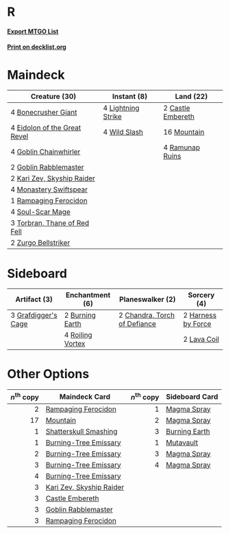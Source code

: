 # R

#### [Export MTGO List](../collection/R/R.txt)
#### [Print on decklist.org](http://decklist.org/?deckmain=4%09Bonecrusher%20Giant%0A2%09Castle%20Embereth%0A4%09Eidolon%20of%20the%20Great%20Revel%0A4%09Goblin%20Chainwhirler%0A2%09Goblin%20Rabblemaster%0A2%09Kari%20Zev,%20Skyship%20Raider%0A4%09Lightning%20Strike%0A4%09Monastery%20Swiftspear%0A16%09Mountain%0A1%09Rampaging%20Ferocidon%0A4%09Ramunap%20Ruins%0A4%09Soul-Scar%20Mage%0A3%09Torbran,%20Thane%20of%20Red%20Fell%0A4%09Wild%20Slash%0A2%09Zurgo%20Bellstriker&deckside=2%09Burning%20Earth%0A2%09Chandra,%20Torch%20of%20Defiance%0A3%09Grafdigger's%20Cage%0A2%09Harness%20by%20Force%0A2%09Lava%20Coil%0A4%09Roiling%20Vortex)
# Maindeck

|                                             Creature (30)                                             |                                         Instant (8)                                         |                                         Land (22)                                          |
|-------------------------------------------------------------------------------------------------------|---------------------------------------------------------------------------------------------|--------------------------------------------------------------------------------------------|
|4 [Bonecrusher Giant](http://gatherer.wizards.com/Pages/Card/Details.aspx?multiverseid=473077)         |4 [Lightning Strike](http://gatherer.wizards.com/Pages/Card/Details.aspx?multiverseid=383299)|2 [Castle Embereth](http://gatherer.wizards.com/Pages/Card/Details.aspx?multiverseid=473201)|
|4 [Eidolon of the Great Revel](http://gatherer.wizards.com/Pages/Card/Details.aspx?multiverseid=442117)|4 [Wild Slash](http://gatherer.wizards.com/Pages/Card/Details.aspx?multiverseid=391959)      |16 [Mountain](http://gatherer.wizards.com/Pages/Card/Details.aspx?multiverseid=439859)      |
|4 [Goblin Chainwhirler](http://gatherer.wizards.com/Pages/Card/Details.aspx?multiverseid=443017)       |                                                                                             |4 [Ramunap Ruins](http://gatherer.wizards.com/Pages/Card/Details.aspx?multiverseid=430870)  |
|2 [Goblin Rabblemaster](http://gatherer.wizards.com/Pages/Card/Details.aspx?multiverseid=438486)       |                                                                                             |                                                                                            |
|2 [Kari Zev, Skyship Raider](http://gatherer.wizards.com/Pages/Card/Details.aspx?multiverseid=423754)  |                                                                                             |                                                                                            |
|4 [Monastery Swiftspear](http://gatherer.wizards.com/Pages/Card/Details.aspx?multiverseid=438706)      |                                                                                             |                                                                                            |
|1 [Rampaging Ferocidon](http://gatherer.wizards.com/Pages/Card/Details.aspx?multiverseid=435308)       |                                                                                             |                                                                                            |
|4 [Soul-Scar Mage](http://gatherer.wizards.com/Pages/Card/Details.aspx?multiverseid=426850)            |                                                                                             |                                                                                            |
|3 [Torbran, Thane of Red Fell](http://gatherer.wizards.com/Pages/Card/Details.aspx?multiverseid=473109)|                                                                                             |                                                                                            |
|2 [Zurgo Bellstriker](http://gatherer.wizards.com/Pages/Card/Details.aspx?multiverseid=394748)         |                                                                                             |                                                                                            |


# Sideboard

|                                         Artifact (3)                                         |                                      Enchantment (6)                                      |                                           Planeswalker (2)                                            |                                         Sorcery (4)                                         |
|----------------------------------------------------------------------------------------------|-------------------------------------------------------------------------------------------|-------------------------------------------------------------------------------------------------------|---------------------------------------------------------------------------------------------|
|3 [Grafdigger's Cage](http://gatherer.wizards.com/Pages/Card/Details.aspx?multiverseid=278452)|2 [Burning Earth](http://gatherer.wizards.com/Pages/Card/Details.aspx?multiverseid=370696) |2 [Chandra, Torch of Defiance](http://gatherer.wizards.com/Pages/Card/Details.aspx?multiverseid=417683)|2 [Harness by Force](http://gatherer.wizards.com/Pages/Card/Details.aspx?multiverseid=380432)|
|                                                                                              |4 [Roiling Vortex](http://gatherer.wizards.com/Pages/Card/Details.aspx?multiverseid=491797)|                                                                                                       |2 [Lava Coil](http://gatherer.wizards.com/Pages/Card/Details.aspx?multiverseid=452858)       |


# Other Options

|*n*<sup>th</sup> copy|                                           Maindeck Card                                           |*n*<sup>th</sup> copy|                                     Sideboard Card                                     |
|--------------------:|---------------------------------------------------------------------------------------------------|--------------------:|----------------------------------------------------------------------------------------|
|                    2|[Rampaging Ferocidon](http://gatherer.wizards.com/Pages/Card/Details.aspx?multiverseid=435308)     |                    1|[Magma Spray](http://gatherer.wizards.com/Pages/Card/Details.aspx?multiverseid=426843)  |
|                   17|[Mountain](http://gatherer.wizards.com/Pages/Card/Details.aspx?multiverseid=439859)                |                    2|[Magma Spray](http://gatherer.wizards.com/Pages/Card/Details.aspx?multiverseid=426843)  |
|                    1|[Shatterskull Smashing](http://gatherer.wizards.com/Pages/Card/Details.aspx?multiverseid=491802)   |                    3|[Burning Earth](http://gatherer.wizards.com/Pages/Card/Details.aspx?multiverseid=370696)|
|                    1|[Burning-Tree Emissary](http://gatherer.wizards.com/Pages/Card/Details.aspx?multiverseid=426627)   |                    1|[Mutavault](http://gatherer.wizards.com/Pages/Card/Details.aspx?multiverseid=370733)    |
|                    2|[Burning-Tree Emissary](http://gatherer.wizards.com/Pages/Card/Details.aspx?multiverseid=426627)   |                    3|[Magma Spray](http://gatherer.wizards.com/Pages/Card/Details.aspx?multiverseid=426843)  |
|                    3|[Burning-Tree Emissary](http://gatherer.wizards.com/Pages/Card/Details.aspx?multiverseid=426627)   |                    4|[Magma Spray](http://gatherer.wizards.com/Pages/Card/Details.aspx?multiverseid=426843)  |
|                    4|[Burning-Tree Emissary](http://gatherer.wizards.com/Pages/Card/Details.aspx?multiverseid=426627)   |                     |                                                                                        |
|                    3|[Kari Zev, Skyship Raider](http://gatherer.wizards.com/Pages/Card/Details.aspx?multiverseid=423754)|                     |                                                                                        |
|                    3|[Castle Embereth](http://gatherer.wizards.com/Pages/Card/Details.aspx?multiverseid=473201)         |                     |                                                                                        |
|                    3|[Goblin Rabblemaster](http://gatherer.wizards.com/Pages/Card/Details.aspx?multiverseid=438486)     |                     |                                                                                        |
|                    3|[Rampaging Ferocidon](http://gatherer.wizards.com/Pages/Card/Details.aspx?multiverseid=435308)     |                     |                                                                                        |

